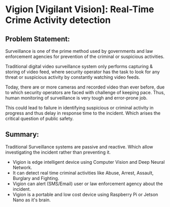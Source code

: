 # Vigion [Vigilant Vision]: Real-Time Crime Activity detection
## Problem Statement:
Surveillance is one of the prime method used by governments and law enforcement agencies
for prevention of the criminal or suspicious activities.

Traditional digital video surveillance system only performs capturing & storing of video feed,
where security operator has the task to look for any threat or suspicious activity by constantly
watching video feeds.

Today, there are or more cameras and recorded video than ever before, due to which security
operators are faced with challenge of keeping pace. Thus, human monitoring of surveillance is
very tough and error-prone job.

This could lead to failure in identifying suspicious or criminal activity in progress and thus
delay in response time to the incident. Which arises the critical question of public safety.

## Summary:
Traditional Surveillance systems are passive and reactive. Which allow investigating the
incident rather than preventing it.
+ Vigion is edge intelligent device using Computer Vision and Deep Neural Network.
+ It can detect real time criminal activities like Abuse, Arrest, Assault, Burglary and
Fighting.
+ Vigion can alert (SMS/Email) user or law enforcement agency about the incident.
+ Vigion is a portable and low cost device using Raspberry Pi or Jetson Nano as it's brain.
